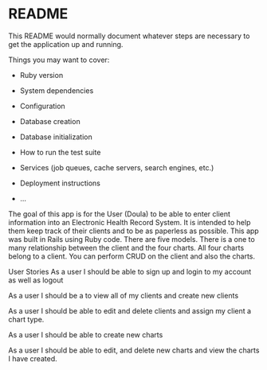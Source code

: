 # README

This README would normally document whatever steps are necessary to get the
application up and running.

Things you may want to cover:

* Ruby version

* System dependencies

* Configuration

* Database creation

* Database initialization

* How to run the test suite

* Services (job queues, cache servers, search engines, etc.)

* Deployment instructions

* ...

The goal of this app is for the User (Doula) to be able to enter client information into an Electronic Health Record System.  It is intended to help them keep track of their clients and to be as paperless as possible.  This app was built in Rails using Ruby code.  There are five models.  There is a one to many relationship between the client and the four charts.  All four charts belong to a client.  You can perform CRUD on the client and also the charts.  

User Stories
As a user I should be able to sign up and login to my account as well as logout

As a user I should be a to view all of my clients and create new clients

As a user I should be able to edit and delete clients and assign my client a chart type.

As a user I should be able to create new charts

As a user I should be able to edit, and delete new charts and view the charts I have created.
